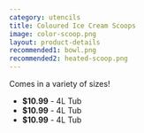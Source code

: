 ```yaml
---
category: utencils
title: Coloured Ice Cream Scoops
image: color-scoop.png
layout: product-details
recommended1: bowl.png
recommended2: heated-scoop.png
---
```


Comes in a variety of sizes! 

- **$10.99** - 4L Tub
- **$10.99** - 4L Tub
- **$10.99** - 4L Tub